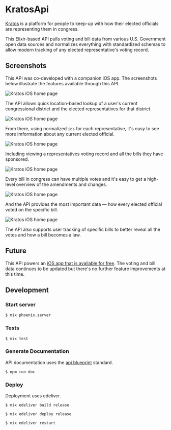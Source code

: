 # KratosApi

[Kratos](https://getkratos.com/) is a platform for people to keep-up with how their elected officials are representing them in congress.

This Elixir-based API pulls voting and bill data from various U.S. Government open data sources and normalizes everything with standardized schemas to allow modern tracking of any elected representative's voting record.

## Screenshots

This API was co-developed with a companion iOS app. The screenshots below illustrate the features available through this API.

![Kratos iOS home page](screenshots/home.PNG)

The API allows quick location-based lookup of a user's current congressional district and the elected representatives for that district.


![Kratos iOS home page](screenshots/representative-view.png)

From there, using normalized `ids` for each representative, it's easy to see more imformation about any current elected official.

![Kratos iOS home page](screenshots/representative-votes.png)

Including viewing a representatives voting record and all the bills they have sponsored.

![Kratos iOS home page](screenshots/bill-votes.png)

Every bill in congress can have multiple votes and it's easy to get a high-level overview of the amendments and changes.

![Kratos iOS home page](screenshots/bill-vote.png)

And the API provides the most important data — how every elected official voted on the specific bill.

![Kratos iOS home page](screenshots/bill-tracking.png)

The API also supports user tracking of specific bills to better reveal all the votes and how a bill becomes a law.

## Future

This API powers an [iOS app that is available for free](https://apps.apple.com/us/app/kratos-build-your-democracy/id1198595150). The voting and bill data continues to be updated but there's no further feature improvements at this time.

## Development

### Start server

    $ mix phoenix.server

### Tests

    $ mix test

### Generate Documentation

API documentation uses the [api blueprint](https://apiblueprint.org/) standard.

    $ npm run doc

### Deploy

Deployment uses edeliver.

    $ mix edeliver build release

    $ mix edeliver deploy release

    $ mix edeliver restart
